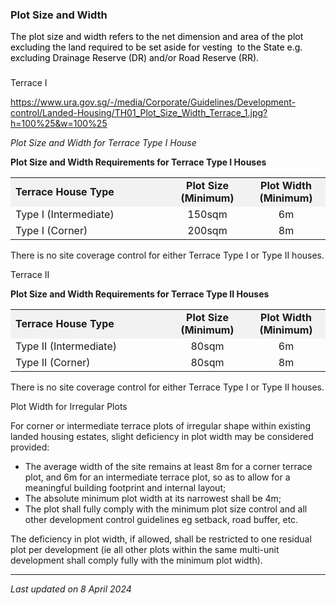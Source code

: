 ### Plot Size and Width

<span style="color: #000000;">The plot size and width refers to the net
dimension and area of the plot excluding the land required to be set
aside for vesting  to the State e.g. excluding Drainage Reserve (DR)
and/or Road Reserve (RR).</span>

### 

<a href="#Terrace-I" class="collapsible collapsed"
data-toggle="collapse"></a>

Terrace I

<https://www.ura.gov.sg/-/media/Corporate/Guidelines/Development-control/Landed-Housing/TH01_Plot_Size_Width_Terrace_1.jpg?h=100%25&w=100%25>

*Plot Size and Width for Terrace Type I House*

**Plot Size and Width Requirements for Terrace Type I Houses**

<table>
<tbody>
<tr class="odd">
<td style="width: 50%; background-color: #f2f2f2"><strong>Terrace House
Type</strong></td>
<td
style="text-align: center; width: 25%; background-color: #f2f2f2;"><strong>Plot
Size (Minimum)</strong></td>
<td
style="text-align: center; width: 25%; background-color: #f2f2f2;"><strong>Plot
Width (Minimum)</strong></td>
</tr>
<tr class="even">
<td>Type I (Intermediate)</td>
<td style="text-align: center;">150sqm</td>
<td style="text-align: center;">6m</td>
</tr>
<tr class="odd">
<td>Type I (Corner)</td>
<td style="text-align: center;">200sqm</td>
<td style="text-align: center;">8m</td>
</tr>
</tbody>
</table>

  

There is no site coverage control for either Terrace Type I or Type II
houses.

<a href="#Terrace-II" class="collapsible collapsed"
data-toggle="collapse"></a>

Terrace II

**Plot Size and Width Requirements for Terrace Type II Houses**

<table>
<tbody>
<tr class="odd">
<td style="width: 50%; background-color: #f2f2f2"><strong>Terrace House
Type</strong></td>
<td
style="text-align: center; width: 25%; background-color: #f2f2f2;"><strong>Plot
Size (Minimum)</strong></td>
<td
style="text-align: center; width: 25%; background-color: #f2f2f2;"><strong>Plot
Width (Minimum)</strong></td>
</tr>
<tr class="even">
<td>Type II (Intermediate)</td>
<td style="text-align: center;">80sqm</td>
<td style="text-align: center;">6m</td>
</tr>
<tr class="odd">
<td>Type II (Corner)</td>
<td style="text-align: center;">80sqm</td>
<td style="text-align: center;">8m</td>
</tr>
</tbody>
</table>

  

There is no site coverage control for either Terrace Type I or Type II
houses.

<a href="#Plot-Width" class="collapsible collapsed"
data-toggle="collapse"></a>

Plot Width for Irregular Plots

For corner or intermediate terrace plots of irregular shape within
existing landed housing estates, slight deficiency in plot width may be
considered provided:

-   The average width of the site remains at least 8m for a corner
    terrace plot, and 6m for an intermediate terrace plot, so as to
    allow for a meaningful building footprint and internal layout;
-   The absolute minimum plot width at its narrowest shall be 4m;
-   The plot shall fully comply with the minimum plot size control and
    all other development control guidelines eg setback, road buffer,
    etc.

The deficiency in plot width, if allowed, shall be restricted to one
residual plot per development (ie all other plots within the same
multi-unit development shall comply fully with the minimum plot width).

------------------------------------------------------------------------

*Last updated on 8 April 2024*
